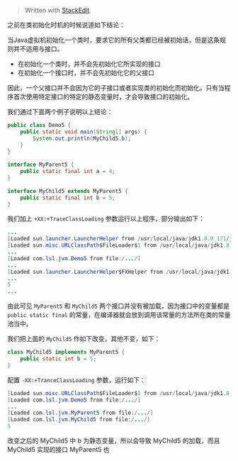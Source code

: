 


> Written with [StackEdit](https://stackedit.io/).

之前在类初始化时机的时候说道如下结论：

当Java虚拟机初始化一个类时，要求它的所有父类都已经被初始话，但是这条规则并不适用与接口。
- 在初始化一个类时，并不会先初始化它所实现的接口
- 在初始化一个接口时，并不会先初始化它的父接口

因此，一个父接口并不会因为它的子接口或者实现类的初始化而初始化。只有当程序首次使用特定接口的特定的静态变量时，才会导致接口的初始化。

我们通过下面两个例子说明以上结论：

```java
public class Demo5 {  
    public static void main(String[] args) {  
        System.out.println(MyChild5.b);  
    }  
}  
  
interface MyParent5 {  
    public static final int a = 4;  
}  
  
interface MyChild5 extends MyParent5 {  
    public static final int b = 5;  
}
```

我们加上 `+XX:+TraceClassLoading` 参数运行以上程序，部分输出如下：

```java
...
[Loaded sun.launcher.LauncherHelper from /usr/local/java/jdk1.8.0_171/jre/lib/rt.jar]
[Loaded sun.misc.URLClassPath$FileLoader$1 from /usr/local/java/jdk1.8.0_171/jre/lib/rt.jar]
...
[Loaded com.lsl.jvm.Demo5 from file:/.../]
...
[Loaded sun.launcher.LauncherHelper$FXHelper from /usr/local/java/jdk1.8.0_171/jre/lib/rt.jar]
...
5
...
```

由此可见 `MyParent5` 和 `MyChild5` 两个接口并没有被加载，因为接口中的变量都是 `public static final` 的常量，在编译器就会放到调用该常量的方法所在类的常量池当中。

我们把上面的 `MyChild5` 作如下改变，其他不变，如下：

```java
class MyChild5 implements MyParent5 {  
    public static int b = 5;  
}
```

配置 `-XX:+TranceClassLoading` 参数，运行如下：

```java
[Loaded sun.misc.URLClassPath$FileLoader$1 from /usr/local/java/jdk1.8.0_171/jre/lib/rt.jar]
[Loaded com.lsl.jvm.Demo5 from file:/.../]
...
[Loaded com.lsl.jvm.MyParent5 from file:/.../]
[Loaded com.lsl.jvm.MyChild5 from file:/.../]
5
```
改变之后的 MyChild5 中 b 为静态变量，所以会导致 MyChild5 的加载，而且 MyChild5 实现的接口 MyParent5 也





<!--stackedit_data:
eyJoaXN0b3J5IjpbLTE2NjMwNDY5NzEsNDQyMzU1OTczLDczOD
M3NjA1MCw3MzA5OTgxMTZdfQ==
-->